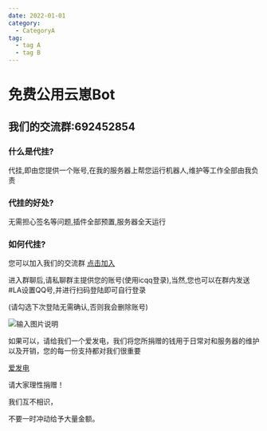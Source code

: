 ```yaml
---
date: 2022-01-01
category:
  - CategoryA
tag:
  - tag A
  - tag B
---
```


# 免费公用云崽Bot

## 我们的交流群:692452854

### 什么是代挂?

代挂,即由您提供一个账号,在我的服务器上帮您运行机器人,维护等工作全部由我负责

### 代挂的好处?

无需担心签名等问题,插件全部预置,服务器全天运行

### 如何代挂?
您可以加入我们的交流群 [点击加入](https://qm.qq.com/q/am89ehuvaU)

进入群聊后,请私聊群主提供您的账号(使用icqq登录),当然,您也可以在群内发送#LA设置QQ号,并进行扫码登陆即可自行登录

(请勾选下次登陆无需确认,否则我会删除账号)

![输入图片说明](https://tu.zhilaohu.icu/file/962988e9179a51723fcef.png)

如果可以，请给我们一个爱发电，我们将您所捐赠的钱用于日常对和服务器的维护以及开销，您的每一份支持都对我们很重要

[爱发电](https://afdian.net/a/fengsaner)

请大家理性捐赠！

我们互不相识，

不要一时冲动给予大量金额。